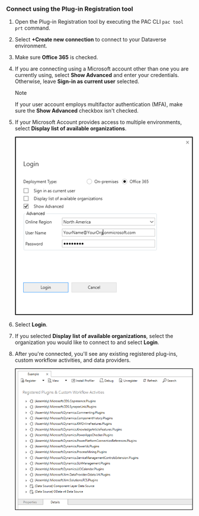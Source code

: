 ### Connect using the Plug-in Registration tool

1. Open the Plug-in Registration tool by executing the PAC CLI `pac tool prt` command.
1. Select **+Create new connection** to connect to your Dataverse environment.
1. Make sure **Office 365** is checked.
1. If you are connecting using a Microsoft account other than one you are currently using, select **Show Advanced** and enter your credentials. Otherwise, leave **Sign-in as current user** selected.
    > [!NOTE]
    > If your user account employs multifactor authentication (MFA), make sure the **Show Advanced** checkbox isn't checked.
1. If your Microsoft Account provides access to multiple environments, select **Display list of available organizations**.

    ![Logging in with the Plug-in registration tool.](../media/tutorial-write-plug-in-prt-login.png)

1. Select **Login**.
1. If you selected **Display list of available organizations**, select the organization you would like to connect to and select **Login**.
1. After you're connected, you'll see any existing registered plug-ins, custom workflow activities, and data providers.

    ![View existing plug-ins an custom workflow activities.](../media/tutorial-write-plug-in-view-existing-plug-ins.png)
